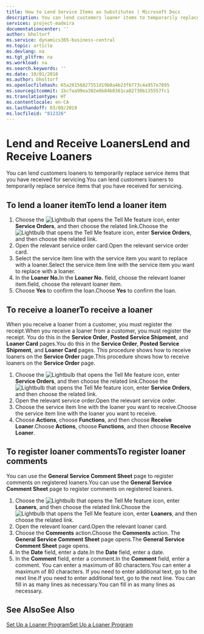 ```yaml
---
title: How to Lend Service Items as Substitutes | Microsoft Docs
description: You can lend customers loaner items to temporarily replace service items that you have received for servicing.
services: project-madeira
documentationcenter: ''
author: bholtorf
ms.service: dynamics365-business-central
ms.topic: article
ms.devlang: na
ms.tgt_pltfrm: na
ms.workload: na
ms.search.keywords: ''
ms.date: 10/01/2018
ms.author: bholtorf
ms.openlocfilehash: 65a28156827551d19b8a4b23f6773c4a957e7895
ms.sourcegitcommit: 1bcfaa99ea302e6b84b8361ca02730b135557fc1
ms.translationtype: HT
ms.contentlocale: en-CA
ms.lasthandoff: 03/08/2019
ms.locfileid: "812326"
---
```

# <a name="lend-and-receive-loaners"></a><span data-ttu-id="3c3dd-103">Lend and Receive Loaners</span><span class="sxs-lookup"><span data-stu-id="3c3dd-103">Lend and Receive Loaners</span></span>
<span data-ttu-id="3c3dd-104">You can lend customers loaners to temporarily replace service items that you have received for servicing.</span><span class="sxs-lookup"><span data-stu-id="3c3dd-104">You can lend customers loaners to temporarily replace service items that you have received for servicing.</span></span>  
  
## <a name="to-lend-a-loaner-item"></a><span data-ttu-id="3c3dd-105">To lend a loaner item</span><span class="sxs-lookup"><span data-stu-id="3c3dd-105">To lend a loaner item</span></span>    
1. <span data-ttu-id="3c3dd-106">Choose the ![Lightbulb that opens the Tell Me feature](media/ui-search/search_small.png "Tell me what you want to do") icon, enter **Service Orders**, and then choose the related link.</span><span class="sxs-lookup"><span data-stu-id="3c3dd-106">Choose the ![Lightbulb that opens the Tell Me feature](media/ui-search/search_small.png "Tell me what you want to do") icon, enter **Service Orders**, and then choose the related link.</span></span>  
2. <span data-ttu-id="3c3dd-107">Open the relevant service order card.</span><span class="sxs-lookup"><span data-stu-id="3c3dd-107">Open the relevant service order card.</span></span>  
3. <span data-ttu-id="3c3dd-108">Select the service item line with the service item you want to replace with a loaner.</span><span class="sxs-lookup"><span data-stu-id="3c3dd-108">Select the service item line with the service item you want to replace with a loaner.</span></span>  
4. <span data-ttu-id="3c3dd-109">In the **Loaner No.**</span><span class="sxs-lookup"><span data-stu-id="3c3dd-109">In the **Loaner No.**</span></span> <span data-ttu-id="3c3dd-110">field, choose the relevant loaner item.</span><span class="sxs-lookup"><span data-stu-id="3c3dd-110">field, choose the relevant loaner item.</span></span>  
5. <span data-ttu-id="3c3dd-111">Choose **Yes** to confirm the loan.</span><span class="sxs-lookup"><span data-stu-id="3c3dd-111">Choose **Yes** to confirm the loan.</span></span>  

## <a name="to-receive-a-loaner"></a><span data-ttu-id="3c3dd-112">To receive a loaner</span><span class="sxs-lookup"><span data-stu-id="3c3dd-112">To receive a loaner</span></span>  
<span data-ttu-id="3c3dd-113">When you receive a loaner from a customer, you must register the receipt.</span><span class="sxs-lookup"><span data-stu-id="3c3dd-113">When you receive a loaner from a customer, you must register the receipt.</span></span> <span data-ttu-id="3c3dd-114">You do this in the **Service Order**, **Posted Service Shipment**, and **Loaner Card** pages.</span><span class="sxs-lookup"><span data-stu-id="3c3dd-114">You do this in the **Service Order**, **Posted Service Shipment**, and **Loaner Card** pages.</span></span> <span data-ttu-id="3c3dd-115">This procedure shows how to receive loaners on the **Service Order** page.</span><span class="sxs-lookup"><span data-stu-id="3c3dd-115">This procedure shows how to receive loaners on the **Service Order** page.</span></span>  
  
1. <span data-ttu-id="3c3dd-116">Choose the ![Lightbulb that opens the Tell Me feature](media/ui-search/search_small.png "Tell me what you want to do") icon, enter **Service Orders**, and then choose the related link.</span><span class="sxs-lookup"><span data-stu-id="3c3dd-116">Choose the ![Lightbulb that opens the Tell Me feature](media/ui-search/search_small.png "Tell me what you want to do") icon, enter **Service Orders**, and then choose the related link.</span></span>  
2. <span data-ttu-id="3c3dd-117">Open the relevant service order.</span><span class="sxs-lookup"><span data-stu-id="3c3dd-117">Open the relevant service order.</span></span>  
3. <span data-ttu-id="3c3dd-118">Choose the service item line with the loaner you want to receive.</span><span class="sxs-lookup"><span data-stu-id="3c3dd-118">Choose the service item line with the loaner you want to receive.</span></span>  
4. <span data-ttu-id="3c3dd-119">Choose **Actions**, choose **Functions**, and then choose **Receive Loaner**.</span><span class="sxs-lookup"><span data-stu-id="3c3dd-119">Choose **Actions**, choose **Functions**, and then choose **Receive Loaner**.</span></span>  

## <a name="to-register-loaner-comments"></a><span data-ttu-id="3c3dd-120">To register loaner comments</span><span class="sxs-lookup"><span data-stu-id="3c3dd-120">To register loaner comments</span></span>  
<span data-ttu-id="3c3dd-121">You can use the **General Service Comment Sheet** page to register comments on registered loaners.</span><span class="sxs-lookup"><span data-stu-id="3c3dd-121">You can use the **General Service Comment Sheet** page to register comments on registered loaners.</span></span>  
  
1. <span data-ttu-id="3c3dd-122">Choose the ![Lightbulb that opens the Tell Me feature](media/ui-search/search_small.png "Tell me what you want to do") icon, enter **Loaners**, and then choose the related link.</span><span class="sxs-lookup"><span data-stu-id="3c3dd-122">Choose the ![Lightbulb that opens the Tell Me feature](media/ui-search/search_small.png "Tell me what you want to do") icon, enter **Loaners**, and then choose the related link.</span></span>  
2. <span data-ttu-id="3c3dd-123">Open the relevant loaner card.</span><span class="sxs-lookup"><span data-stu-id="3c3dd-123">Open the relevant loaner card.</span></span>  
3. <span data-ttu-id="3c3dd-124">Choose the **Comments** action.</span><span class="sxs-lookup"><span data-stu-id="3c3dd-124">Choose the **Comments** action.</span></span> <span data-ttu-id="3c3dd-125">The **General Service Comment Sheet** page opens.</span><span class="sxs-lookup"><span data-stu-id="3c3dd-125">The **General Service Comment Sheet** page opens.</span></span>  
4. <span data-ttu-id="3c3dd-126">In the **Date** field, enter a date.</span><span class="sxs-lookup"><span data-stu-id="3c3dd-126">In the **Date** field, enter a date.</span></span>  
5. <span data-ttu-id="3c3dd-127">In the **Comment** field, enter a comment.</span><span class="sxs-lookup"><span data-stu-id="3c3dd-127">In the **Comment** field, enter a comment.</span></span> <span data-ttu-id="3c3dd-128">You can enter a maximum of 80 characters.</span><span class="sxs-lookup"><span data-stu-id="3c3dd-128">You can enter a maximum of 80 characters.</span></span> <span data-ttu-id="3c3dd-129">If you need to enter additional text, go to the next line.</span><span class="sxs-lookup"><span data-stu-id="3c3dd-129">If you need to enter additional text, go to the next line.</span></span> <span data-ttu-id="3c3dd-130">You can fill in as many lines as necessary.</span><span class="sxs-lookup"><span data-stu-id="3c3dd-130">You can fill in as many lines as necessary.</span></span>  
  
## <a name="see-also"></a><span data-ttu-id="3c3dd-131">See Also</span><span class="sxs-lookup"><span data-stu-id="3c3dd-131">See Also</span></span>  
[<span data-ttu-id="3c3dd-132">Set Up a Loaner Program</span><span class="sxs-lookup"><span data-stu-id="3c3dd-132">Set Up a Loaner Program</span></span>](service-how-setup-loaner-program.md)   
